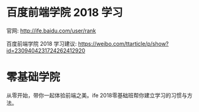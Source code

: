# 百度前端学院 2018 学习

官网: http://ife.baidu.com/user/rank

百度前端学院 2018 学习建议: https://weibo.com/ttarticle/p/show?id=2309404231724262412920

# 零基础学院

从零开始，带你一起体验前端之美。ife 2018零基础班帮你建立学习的习惯与方法。
